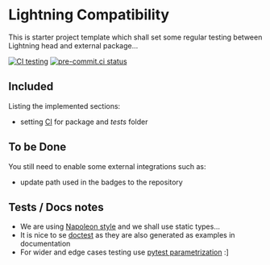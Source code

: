 # Lightning Compatibility

This is starter project template which shall set some regular testing between Lightning head and external package...

[![CI testing](https://github.com/PyTorchLightning/compatibility/workflows/CI%20testing/badge.svg?branch=main&event=push)](https://github.com/PyTorchLightning/compatibility/actions?query=workflow%3A%22CI+testing%22)
[![pre-commit.ci status](https://results.pre-commit.ci/badge/github/PyTorchLightning/compatibility/main.svg?badge_token=mqheL1-cTn-280Vx4cJUdg)](https://results.pre-commit.ci/latest/github/PyTorchLightning/compatibility/main?badge_token=mqheL1-cTn-280Vx4cJUdg)


## Included

Listing the implemented sections:

- setting [CI](https://github.com/PyTorchLightning/compatibility/actions?query=workflow%3A%22CI+testing%22) for package and _tests_ folder

## To be Done

You still need to enable some external integrations such as:

- update path used in the badges to the repository

## Tests / Docs notes

- We are using [Napoleon style](https://www.sphinx-doc.org/en/master/usage/extensions/napoleon.html) and we shall use static types...
- It is nice to se [doctest](https://docs.python.org/3/library/doctest.html) as they are also generated as examples in documentation
- For wider and edge cases testing use [pytest parametrization](https://docs.pytest.org/en/stable/parametrize.html) :\]
